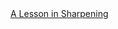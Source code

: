 <a href=" https://t.umblr.com/redirect?z=http%3A%2F%2Fwww.richardjonesfurniture.com%2FArticles%2Flesson-in-sharpen%2Flesson-in-sharpening.html&amp;t=YmRiNWRkZmY3MDI1ZGYzN2RkZmEzMmM4NTVjZWI5ZjNlNTc5ZDc3YiwxS0JOZ3ladw%3D%3D&amp;b=t%3AqHVAHG4mRdaot7uHHBcIRA&amp;p=https%3A%2F%2Fweekendjoiner.com%2Fpost%2F37260648995%2Fa-lesson-in-sharpening&amp;m=0">
                        A Lesson in Sharpening                    </a>
